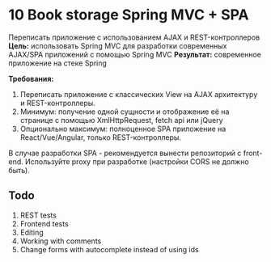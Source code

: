 #   10 Book storage Spring MVC + SPA   
Переписать приложение с использованием AJAX и REST-контроллеров  
**Цель:** использовать Spring MVC для разработки современных AJAX/SPA приложений c помощью Spring MVC
**Результат:** современное приложение на стеке Spring  

**Требования:** 
1. Переписать приложение с классических View на AJAX архитектуру и REST-контроллеры.
2. Минимум: получение одной сущности и отображение её на странице с помощью XmlHttpRequest, fetch api или jQuery
3. Опционально максимум: полноценное SPA приложение на React/Vue/Angular, только REST-контроллеры.

В случае разработки SPA - рекомендуется вынести репозиторий с front-end. Используйте proxy при разработке (настройки CORS не должно быть).   
  
##  Todo    
1.  REST tests  
1.  Frontend tests  
1.  Editing 
1.  Working with comments   
1.  Change forms with autocomplete instead of using ids